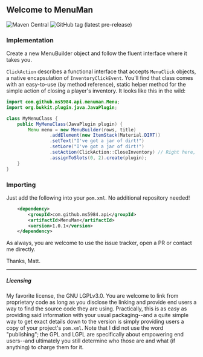 ## Welcome to MenuMan
![Maven Central](https://img.shields.io/maven-central/v/com.github.ms5984.api/MenuMan)
![GitHub tag (latest pre-release)](https://img.shields.io/github/v/tag/ms5984/MenuMan?include_prereleases)

### Implementation
Create a new MenuBuilder object and follow the fluent interface where it takes you.

`ClickAction` describes a functional interface that accepts `MenuClick` objects,
a native encapsulation of `InventoryClickEvent`. You'll find that class comes with
an easy-to-use (by method reference), static helper method for the simple action of
closing a player's inventory. It looks like this in the wild:

```java
import com.github.ms5984.api.menuman.Menu;
import org.bukkit.plugin.java.JavaPlugin;

class MyMenuClass {
    public MyMenuClass(JavaPlugin plugin) {
        Menu menu = new MenuBuilder(rows, title)
                .addElement(new ItemStack(Material.DIRT))
                .setText("I've got a jar of dirt!")
                .setLore("I've got a jar of dirt!")
                .setAction(ClickAction::CloseInventory) // Right here, it's a beaut.
                .assignToSlots(0, 2).create(plugin);
    }
}
```

### Importing
Just add the following into your `pom.xml`. No additional repository needed!
```xml
    <dependency>
        <groupId>com.github.ms5984.api</groupId>
        <artifactId>MenuMan</artifactId>
        <version>1.0.1</version>
    </dependency>
```

As always, you are welcome to use the issue tracker, open a PR or contact me directly.

Thanks, Matt.



---
##### Licensing
My favorite license, the GNU LGPLv3.0. You are welcome to link from proprietary code as
long as you disclose the linking and provide end users a way to find the source code
they are using. Practically, this is as easy as providing said information with your
usual packaging--and a quite simple way to get exact details down to the version is
simply providing users a copy of your project's `pom.xml`. Note that I did not use
the word "publishing"; the GPL and LGPL are specifically about empowering end users--and
ultimately you still determine who those are and what (if anything) to charge them for
it.

